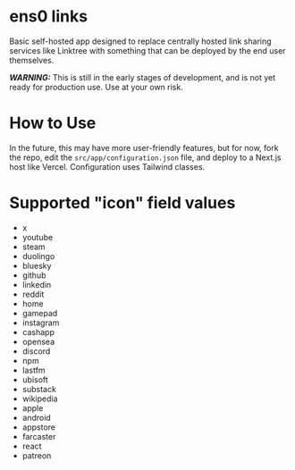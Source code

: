 # ens0 links

Basic self-hosted app designed to replace centrally hosted link sharing services like Linktree with something that can be deployed by the end user themselves.

***WARNING:*** This is still in the early stages of development, and is not yet ready for production use. Use at your own risk.

# How to Use

In the future, this may have more user-friendly features, but for now, fork the repo, edit the `src/app/configuration.json` file, and deploy to a Next.js host like Vercel. Configuration uses Tailwind classes.

# Supported "icon" field values

* x
* youtube
* steam
* duolingo
* bluesky
* github
* linkedin
* reddit
* home
* gamepad
* instagram
* cashapp
* opensea
* discord
* npm
* lastfm
* ubisoft
* substack
* wikipedia
* apple
* android
* appstore
* farcaster
* react
* patreon